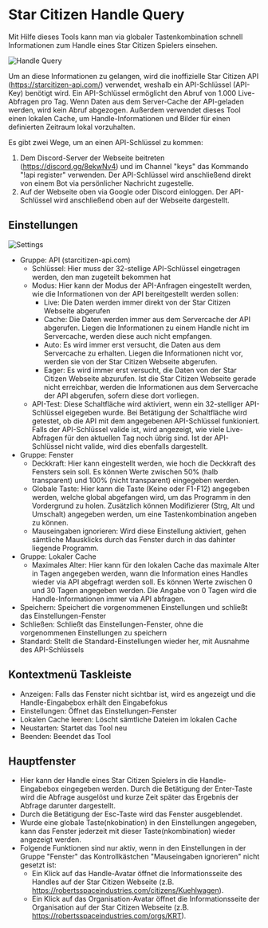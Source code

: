 # Star Citizen Handle Query

Mit Hilfe dieses Tools kann man via globaler Tastenkombination schnell Informationen zum Handle eines Star Citizen Spielers einsehen.

![Handle Query](https://drive.google.com/uc?id=1H7g6gxJ88Pzzt-Wm4kRyQep27PwTgIaS "Handle Query")

Um an diese Informationen zu gelangen, wird die inoffizielle Star Citizen API (https://starcitizen-api.com/) verwendet, weshalb ein API-Schlüssel (API-Key) benötigt wird. Ein API-Schlüssel ermöglicht den Abruf von 1.000 Live-Abfragen pro Tag. Wenn Daten aus dem Server-Cache der API-geladen werden, wird kein Abruf abgezogen. Außerdem verwendet dieses Tool einen lokalen Cache, um Handle-Informationen und Bilder für einen definierten Zeitraum lokal vorzuhalten.

Es gibt zwei Wege, um an einen API-Schlüssel zu kommen:
1. Dem Discord-Server der Webseite beitreten (https://discord.gg/8ekwNv4) und im Channel "keys" das Kommando "!api register" verwenden. Der API-Schlüssel wird anschließend direkt von einem Bot via persönlicher Nachricht zugestelle.
2. Auf der Webseite oben via Google oder Discord einloggen. Der API-Schlüssel wird anschließend oben auf der Webseite dargestellt.

## Einstellungen

![Settings](https://drive.google.com/uc?id=1JM-F0KNxB-XRd3wVZUu8wbtzEy4zhkwJ "Settings")
- Gruppe: API (starcitizen-api.com)
  - Schlüssel: Hier muss der 32-stellige API-Schlüssel eingetragen werden, den man zugeteilt bekommen hat
  - Modus: Hier kann der Modus der API-Anfragen eingestellt werden, wie die Informationen von der API bereitgestellt werden sollen:
    - Live: Die Daten werden immer direkt von der Star Citizen Webseite abgerufen
    - Cache: Die Daten werden immer aus dem Servercache der API abgerufen. Liegen die Informationen zu einem Handle nicht im Servercache, werden diese auch nicht empfangen.
    - Auto: Es wird immer erst versucht, die Daten aus dem Servercache zu erhalten. Liegen die Informationen nicht vor, werden sie von der Star Citizen Webseite abgerufen.
    - Eager: Es wird immer erst versucht, die Daten von der Star Citizen Webseite abzurufen. Ist die Star Citizen Webseite gerade nicht erreichbar, werden die Informationen aus dem Servercache der API abgerufen, sofern diese dort vorliegen.
  - API-Test: Diese Schaltfläche wird aktiviert, wenn ein 32-stelliger API-Schlüssel eigegeben wurde. Bei Betätigung der Schaltfläche wird getestet, ob die API mit dem angegebenen API-Schlüssel funkioniert. Falls der API-Schlüssel valide ist, wird angezeigt, wie viele Live-Abfragen für den aktuellen Tag noch übrig sind. Ist der API-Schlüssel nicht valide, wird dies ebenfalls dargestellt.
- Gruppe: Fenster
  - Deckkraft: Hier kann eingestellt werden, wie hoch die Deckkraft des Fensters sein soll. Es können Werte zwischen 50% (halb transparent) und 100% (nicht transparent) eingegeben werden.
  - Globale Taste: Hier kann die Taste (Keine oder F1-F12) angegeben werden, welche global abgefangen wird, um das Programm in den Vordergrund zu holen. Zusätzlich können Modifizierer (Strg, Alt und Umschalt) angegeben werden, um eine Tastenkombination angeben zu können.
  - Mauseingaben ignorieren: Wird diese Einstellung aktiviert, gehen sämtliche Mausklicks durch das Fenster durch in das dahinter liegende Programm.
- Gruppe: Lokaler Cache
  - Maximales Alter: Hier kann für den lokalen Cache das maximale Alter in Tagen angegeben werden, wann die Information eines Handles wieder via API abgefragt werden soll. Es können Werte zwischen 0 und 30 Tagen angegeben werden. Die Angabe von 0 Tagen wird die Handle-Informationen immer via API abfragen.
- Speichern: Speichert die vorgenommenen Einstellungen und schließt das Einstellungen-Fenster
- Schließen: Schließt das Einstellungen-Fenster, ohne die vorgenommenen Einstellungen zu speichern
- Standard: Stellt die Standard-Einstellungen wieder her, mit Ausnahme des API-Schlüssels

## Kontextmenü Taskleiste
- Anzeigen: Falls das Fenster nicht sichtbar ist, wird es angezeigt und die Handle-Eingabebox erhält den Eingabefokus
- Einstellungen: Öffnet das Einstellungen-Fenster
- Lokalen Cache leeren: Löscht sämtliche Dateien im lokalen Cache
- Neustarten: Startet das Tool neu
- Beenden: Beendet das Tool

## Hauptfenster
- Hier kann der Handle eines Star Citizen Spielers in die Handle-Eingabebox eingegeben werden. Durch die Betätigung der Enter-Taste wird die Abfrage ausgelöst und kurze Zeit später das Ergebnis der Abfrage darunter dargestellt.
- Durch die Betätigung der Esc-Taste wird das Fenster ausgeblendet.
- Wurde eine globale Taste(nkobination) in den Einstellungen angegeben, kann das Fenster jederzeit mit dieser Taste(nkombination) wieder angezeigt werden.
- Folgende Funktionen sind nur aktiv, wenn in den Einstellungen in der Gruppe "Fenster" das Kontrollkästchen "Mauseingaben ignorieren" nicht gesetzt ist:
  - Ein Klick auf das Handle-Avatar öffnet die Informationsseite des Handles auf der Star Citizen Webseite (z.B. https://robertsspaceindustries.com/citizens/Kuehlwagen).
  - Ein Klick auf das Organisation-Avatar öffnet die Informationsseite der Organisation auf der Star Citizen Webseite (z.B. https://robertsspaceindustries.com/orgs/KRT).
